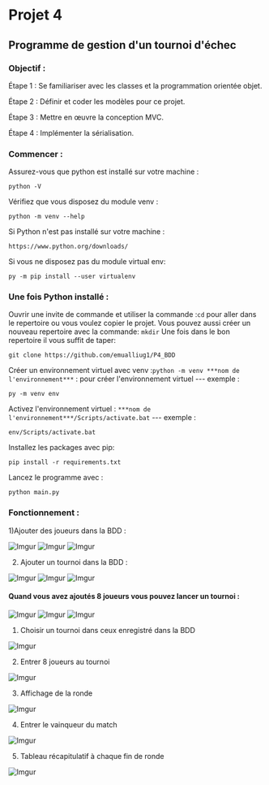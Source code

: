 # Projet 4
## Programme de gestion d'un tournoi d'échec

### Objectif :
Étape 1 : Se familiariser avec les classes et la programmation orientée objet.

Étape 2 : Définir et coder les modèles pour ce projet.

Étape 3 : Mettre en œuvre la conception MVC.

Étape 4 : Implémenter la sérialisation.

### Commencer :
Assurez-vous que python est installé sur votre machine :

    python -V

Vérifiez que vous disposez du module venv :
    
    python -m venv --help
  
Si Python n'est pas installé sur votre machine :
    
    https://www.python.org/downloads/
    
Si vous ne disposez pas du module virtual env:
    
    py -m pip install --user virtualenv
    

### Une fois Python installé :
   
 Ouvrir une invite de commande et utiliser la commande :`cd` pour aller dans le repertoire ou vous voulez copier le projet. 
    Vous pouvez aussi créer un nouveau repertoire avec la commande: `mkdir`
    Une fois dans le bon repertoire il vous suffit de taper: 
 
    git clone https://github.com/emualliug1/P4_BDD
    
Créer un environnement virtuel avec venv :`python -m venv ***nom de l'environnement***` : pour créer l'environnement virtuel --- exemple : 

    py -m venv env
    
Activez l'environnement virtuel : `***nom de l'environnement***/Scripts/activate.bat` --- exemple : 

    env/Scripts/activate.bat
    
Installez les packages avec pip: 

    pip install -r requirements.txt

Lancez le programme avec : 

    python main.py

### Fonctionnement :
1)Ajouter des joueurs dans la BDD :

![Imgur](https://i.imgur.com/AVCcB1E.png) 
![Imgur](https://i.imgur.com/CUlzFrU.png)
![Imgur](https://i.imgur.com/ayRXqEk.png)

2) Ajouter un tournoi dans la BDD :

![Imgur](https://i.imgur.com/AVCcB1E.png)
![Imgur](https://i.imgur.com/UDwFA5f.png)
![Imgur](https://i.imgur.com/PTgryYg.png)

#### Quand vous avez ajoutés 8 joueurs vous pouvez lancer un tournoi :

![Imgur](https://i.imgur.com/AVCcB1E.png)
![Imgur](https://i.imgur.com/UDwFA5f.png)
![Imgur](https://i.imgur.com/D1fixml.png)

1) Choisir un tournoi dans ceux enregistré dans la BDD

![Imgur](https://i.imgur.com/DzciBwx.png)

2) Entrer 8 joueurs au tournoi

![Imgur](https://i.imgur.com/0Z5haAR.png)

3) Affichage de la ronde

![Imgur](https://i.imgur.com/9RoxyoC.png)

4) Entrer le vainqueur du match

![Imgur](https://i.imgur.com/JtDOD0I.png)

5) Tableau récapitulatif à chaque fin de ronde

![Imgur](https://i.imgur.com/cu7n71v.png)


